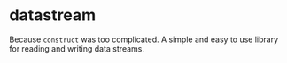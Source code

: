 # datastream
Because `construct` was too complicated. A simple and easy to use library for reading and writing data streams.